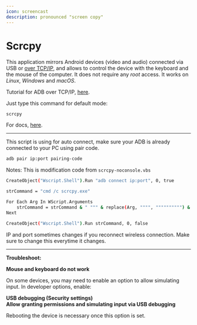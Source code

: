 ```yaml
---
icon: screencast
description: pronounced "screen copy"
---
```


# Scrcpy

This application mirrors Android devices (video and audio) connected via USB or [over TCP/IP](https://github.com/Genymobile/scrcpy/blob/master/doc/connection.md#tcpip-wireless), and allows to control the device with the keyboard and the mouse of the computer. It does not require any _root_ access. It works on _Linux_, _Windows_ and _macOS_.

Tutorial for ADB over TCP/IP, [here](adb-connect-over-tcp-ip.md).

Just type this command for default mode:

```
scrcpy
```

For docs, [here](https://github.com/Genymobile/scrcpy/tree/master/doc).

***

This script is using for auto connect, make sure your ADB is already connected to your PC using pair code.

```bash
adb pair ip:port pairing-code
```

Notes: This is modification code from `scrcpy-noconsole.vbs`

```sh
CreateObject("Wscript.Shell").Run "adb connect ip:port", 0, true

strCommand = "cmd /c scrcpy.exe"

For Each Arg In WScript.Arguments
    strCommand = strCommand & " """ & replace(Arg, """", """""""""") & """"
Next

CreateObject("Wscript.Shell").Run strCommand, 0, false
```

IP and port sometimes changes if you reconnect wireless connection. Make sure to change this everytime it changes.

***

**Troubleshoot:**

**Mouse and keyboard do not work**

On some devices, you may need to enable an option to allow simulating input. In developer options, enable:

**USB debugging (Security settings)**\
**Allow granting permissions and simulating input via USB debugging**

Rebooting the device is necessary once this option is set.
